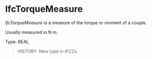 # IfcTorqueMeasure

_IfcTorqueMeasure_ is a measure of the torque or moment of a couple.

Usually measured in N m.

Type: REAL

> HISTORY&nbsp; New type in IFC2x.
